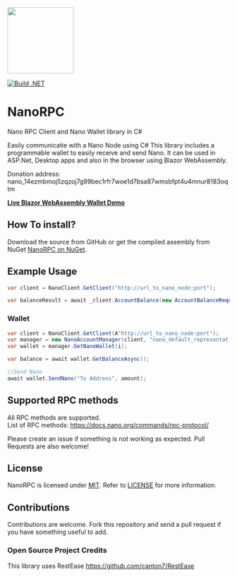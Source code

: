 <img src="https://raw.githubusercontent.com/michielpost/NanoRPC/master/logo.jpg" height="150" width="150">

[![Build .NET](https://github.com/michielpost/NanoRPC/actions/workflows/build.yml/badge.svg)](https://github.com/michielpost/NanoRPC/actions/workflows/build.yml)

# NanoRPC

Nano RPC Client and Nano Wallet library in C#

Easily communicatie with a Nano Node using C#
This library includes a programmable wallet to easily receive and send Nano. It can be used in ASP.Net, Desktop apps and also in the browser using Blazor WebAssembly.

Donation address: nano_14ezmbmoj5zqzoj7g99bec1rfr7woe1d7bsa87wmsbfpt4u4mnur8183oqtm

**[Live Blazor WebAssembly Wallet Demo](https://michielpost.github.io/NanoRPC/)**

## How To install?
Download the source from GitHub or get the compiled assembly from NuGet [NanoRPC on NuGet](https://nuget.org/packages/NanoRPC).

## Example Usage

```cs
var client = NanoClient.GetClient("http://url_to_nano_node:port");

var balanceResult = await _client.AccountBalance(new AccountBalanceRequest() { Account = "xrb_1cyca8x1u4bdi3m6aqjx1ouwayrnais7aucc33w9zxdtrwqaoxdt8yfdzm94" });
```

### Wallet
```cs
var client = NanoClient.GetClient(A"http://url_to_nano_node:port");
var manager = new NanoAccountManager(client, "nano_default_representative_address", "HEX SEED STRING");
var wallet = manager.GetNanoWallet(i);

var balance = await wallet.GetBalanceAsync();

//Send Nano
await wallet.SendNano("To Address", amount);
```

## Supported RPC methods
All RPC methods are supported.  
List of RPC methods: https://docs.nano.org/commands/rpc-protocol/

Please create an issue if something is not working as expected. Pull Requests are also welcome!

## License

NanoRPC is licensed under [MIT](http://www.opensource.org/licenses/mit-license.php "Read more about the MIT license form"). Refer to [LICENSE](https://github.com/michielpost/NanoRPC/blob/master/LICENSE) for more information.

## Contributions

Contributions are welcome. Fork this repository and send a pull request if you have something useful to add.

### Open Source Project Credits
This library uses RestEase https://github.com/canton7/RestEase
